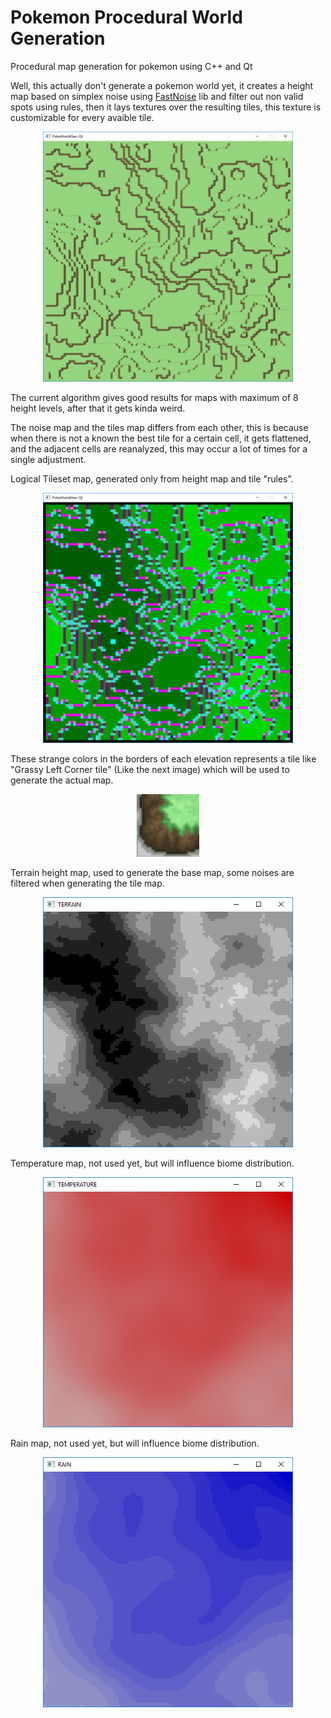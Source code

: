
# Pokemon Procedural World Generation
Procedural map generation for pokemon using C++ and Qt 

Well, this actually don't generate a pokemon world yet, it creates a height map based on simplex noise using [FastNoise](https://github.com/Auburns/FastNoise) lib and filter out non valid spots using rules, then it lays textures over the resulting tiles, this texture is customizable for every avaible tile.
<p align="center">
<img src="https://github.com/angelorodem/PokeWorldGen-Qt/blob/master/images/tiles.png?raw=true" alt="Tiled map" width="400" height="400">
  </p>

The current algorithm gives good results for maps with maximum of 8 height levels, after that it gets kinda weird.

The noise map and the tiles map differs from each other, this is because when there is not a known the best tile for a certain cell, it gets flattened, and the adjacent cells are reanalyzed, this may occur a lot of times for a single adjustment. 

Logical Tileset map, generated only from height map and tile "rules".

<p align="center">
<img src="https://github.com/angelorodem/PokeWorldGen-Qt/blob/master/images/terrain_tiles.png?raw=true" alt="Logical map" width="400" height="400">
  </p>

These strange colors in the borders of each elevation represents a tile like "Grassy Left Corner tile" (Like the next image) which will be used to generate the actual map.

<p align="center">
<img src="https://github.com/angelorodem/PokeWorldGen-Qt/blob/master/images/corner.PNG?raw=true" alt="Height map" width="100" height="100">
  </p>

Terrain height map, used to generate the base map, some noises are filtered when generating the tile map.

<p align="center">
<img src="https://github.com/angelorodem/PokeWorldGen-Qt/blob/master/images/terrain_height.png?raw=true" alt="Height map" width="400" height="400">
</p>

Temperature map, not used yet, but will influence biome distribution.
<p align="center">
<img src="https://github.com/angelorodem/PokeWorldGen-Qt/blob/master/images/temperature.png?raw=true" alt="Temp map" width="400" height="400">
  </p>

Rain map, not used yet, but will influence biome distribution.
<p align="center">
<img src="https://github.com/angelorodem/PokeWorldGen-Qt/blob/master/images/rain.png?raw=true" alt="Rain map" width="400" height="400">
<p/>



